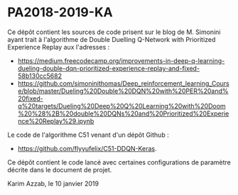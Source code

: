 # PA2018-2019-KA

Ce dépôt contient les sources de code prisent sur le blog de M. Simonini ayant trait à l'algorithme de Double Duelling Q-Network with Prioritized Experience Replay aux l'adresses :

  - https://medium.freecodecamp.org/improvements-in-deep-q-learning-dueling-double-dqn-prioritized-experience-replay-and-fixed-58b130cc5682 
  - https://github.com/simoninithomas/Deep_reinforcement_learning_Course/blob/master/Dueling%20Double%20DQN%20with%20PER%20and%20fixed-q%20targets/Dueling%20Deep%20Q%20Learning%20with%20Doom%20%28%2B%20double%20DQNs%20and%20Prioritized%20Experience%20Replay%29.ipynb

Le code de l'algorithme C51 venant d'un dépôt Github :

  - https://github.com/flyyufelix/C51-DDQN-Keras.

Ce dépôt contient le code lancé avec certaines configurations de paramètre décrite dans le document de projet.

Karim Azzab, le 10 janvier 2019
